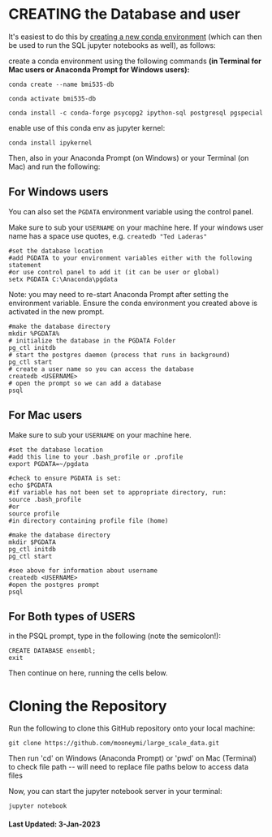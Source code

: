 # CREATING the Database and user

It's easiest to do this by [creating a new conda environment](https://docs.conda.io/projects/conda/en/latest/user-guide/tasks/manage-environments.html) (which can then be used to run the SQL jupyter notebooks as well), as follows: 

create a conda environment using the following commands **(in Terminal for Mac users or Anaconda Prompt for Windows users):** 

    conda create --name bmi535-db

    conda activate bmi535-db

    conda install -c conda-forge psycopg2 ipython-sql postgresql pgspecial

enable use of this conda env as jupyter kernel: 

    conda install ipykernel

Then, also in your Anaconda Prompt (on Windows) or your Terminal (on Mac) and run the following:

## For Windows users

You can also set the `PGDATA` environment variable using the control panel. 

Make sure to sub your `USERNAME` on your machine here. If your windows user name has a space use quotes, e.g. `createdb "Ted Laderas"`

```
#set the database location
#add PGDATA to your environment variables either with the following statement
#or use control panel to add it (it can be user or global)
setx PGDATA C:\Anaconda\pgdata

```
Note: you may need to re-start Anaconda Prompt after setting the environment variable. Ensure the conda environment you created above is activated in the new prompt. 


```
#make the database directory
mkdir %PGDATA%
# initialize the database in the PGDATA Folder
pg_ctl initdb
# start the postgres daemon (process that runs in background)
pg_ctl start
# create a user name so you can access the database
createdb <USERNAME>
# open the prompt so we can add a database
psql
```

## For Mac users

Make sure to sub your `USERNAME` on your machine here. 

```
#set the database location
#add this line to your .bash_profile or .profile
export PGDATA=~/pgdata

#check to ensure PGDATA is set: 
echo $PGDATA 
#if variable has not been set to appropriate directory, run: 
source .bash_profile
#or
source profile
#in directory containing profile file (home) 

#make the database directory
mkdir $PGDATA
pg_ctl initdb
pg_ctl start

#see above for information about username
createdb <USERNAME>
#open the postgres prompt
psql 
```

## For Both types of USERS

in the PSQL prompt, type in the following (note the semicolon!):

```
CREATE DATABASE ensembl;
exit
```

Then continue on here, running the cells below. 

# Cloning the Repository

Run the following to clone this GitHub repository onto your local machine: 

    git clone https://github.com/mooneymi/large_scale_data.git

Then run 'cd' on Windows (Anaconda Prompt) or 'pwd' on Mac (Terminal) to check file path -- will need to replace file paths below to access data files

Now, you can start the jupyter notebook server in your terminal:

    jupyter notebook

#### Last Updated: 3-Jan-2023
